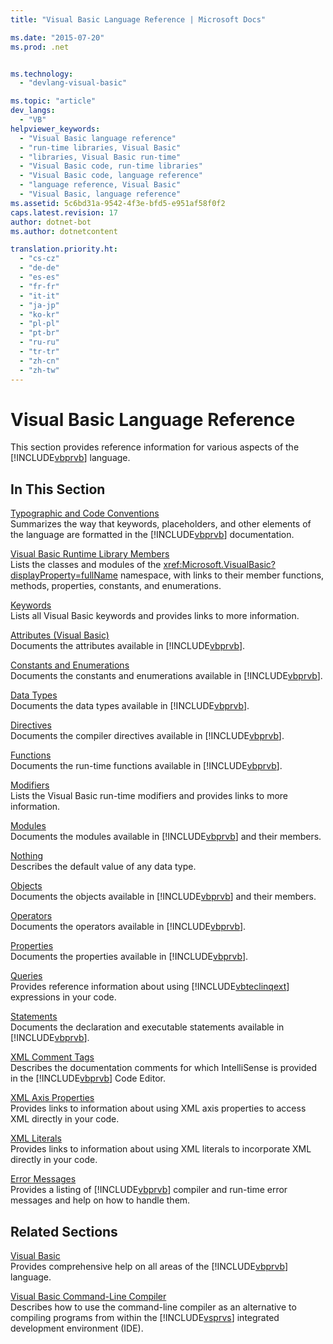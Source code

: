 ```yaml
---
title: "Visual Basic Language Reference | Microsoft Docs"

ms.date: "2015-07-20"
ms.prod: .net


ms.technology: 
  - "devlang-visual-basic"

ms.topic: "article"
dev_langs: 
  - "VB"
helpviewer_keywords: 
  - "Visual Basic language reference"
  - "run-time libraries, Visual Basic"
  - "libraries, Visual Basic run-time"
  - "Visual Basic code, run-time libraries"
  - "Visual Basic code, language reference"
  - "language reference, Visual Basic"
  - "Visual Basic, language reference"
ms.assetid: 5c6bd31a-9542-4f3e-bfd5-e951af58f0f2
caps.latest.revision: 17
author: dotnet-bot
ms.author: dotnetcontent

translation.priority.ht: 
  - "cs-cz"
  - "de-de"
  - "es-es"
  - "fr-fr"
  - "it-it"
  - "ja-jp"
  - "ko-kr"
  - "pl-pl"
  - "pt-br"
  - "ru-ru"
  - "tr-tr"
  - "zh-cn"
  - "zh-tw"
---
```

# Visual Basic Language Reference
This section provides reference information for various aspects of the [!INCLUDE[vbprvb](~/includes/vbprvb-md.md)] language.  
  
## In This Section  
 [Typographic and Code Conventions](../../visual-basic/language-reference/typographic-and-code-conventions.md)  
 Summarizes the way that keywords, placeholders, and other elements of the language are formatted in the [!INCLUDE[vbprvb](~/includes/vbprvb-md.md)] documentation.  
  
 [Visual Basic Runtime Library Members](../../visual-basic/language-reference/runtime-library-members.md)  
 Lists the classes and modules of the <xref:Microsoft.VisualBasic?displayProperty=fullName> namespace, with links to their member functions, methods, properties, constants, and enumerations.  
  
 [Keywords](../../visual-basic/language-reference/keywords/index.md)  
 Lists all Visual Basic keywords and provides links to more information.  
  
 [Attributes (Visual Basic)](../../visual-basic/language-reference/attributes.md)  
 Documents the attributes available in [!INCLUDE[vbprvb](~/includes/vbprvb-md.md)].  
  
 [Constants and Enumerations](../../visual-basic/language-reference/constants-and-enumerations.md)  
 Documents the constants and enumerations available in [!INCLUDE[vbprvb](~/includes/vbprvb-md.md)].  
  
 [Data Types](../../visual-basic/language-reference/data-types/data-type-summary.md)  
 Documents the data types available in [!INCLUDE[vbprvb](~/includes/vbprvb-md.md)].  
  
 [Directives](../../visual-basic/language-reference/directives/directives.md)  
 Documents the compiler directives available in [!INCLUDE[vbprvb](~/includes/vbprvb-md.md)].  
  
 [Functions](../../visual-basic/language-reference/functions/index.md)  
 Documents the run-time functions available in [!INCLUDE[vbprvb](~/includes/vbprvb-md.md)].  
  
 [Modifiers](../../visual-basic/language-reference/modifiers/index.md)  
 Lists the Visual Basic run-time modifiers and provides links to more information.  
  
 [Modules](../../visual-basic/language-reference/modules.md)  
 Documents the modules available in [!INCLUDE[vbprvb](~/includes/vbprvb-md.md)] and their members.  
  
 [Nothing](../../visual-basic/language-reference/nothing.md)  
 Describes the default value of any data type.  
  
 [Objects](../../visual-basic/language-reference/objects/index.md)  
 Documents the objects available in [!INCLUDE[vbprvb](~/includes/vbprvb-md.md)] and their members.  
  
 [Operators](../../visual-basic/language-reference/operators/index.md)  
 Documents the operators available in [!INCLUDE[vbprvb](~/includes/vbprvb-md.md)].  
  
 [Properties](../../visual-basic/language-reference/properties.md)  
 Documents the properties available in [!INCLUDE[vbprvb](~/includes/vbprvb-md.md)].  
  
 [Queries](../../visual-basic/language-reference/queries/queries.md)  
 Provides reference information about using [!INCLUDE[vbteclinqext](~/includes/vbteclinqext-md.md)] expressions in your code.  
  
 [Statements](../../visual-basic/language-reference/statements/index.md)  
 Documents the declaration and executable statements available in [!INCLUDE[vbprvb](~/includes/vbprvb-md.md)].  
  
 [XML Comment Tags](../../visual-basic/language-reference/xmldoc/recommended-xml-tags-for-documentation-comments.md)  
 Describes the documentation comments for which IntelliSense is provided in the [!INCLUDE[vbprvb](~/includes/vbprvb-md.md)] Code Editor.  
  
 [XML Axis Properties](../../visual-basic/language-reference/xml-axis/xml-axis-properties.md)  
 Provides links to information about using XML axis properties to access XML directly in your code.  
  
 [XML Literals](../../visual-basic/language-reference/xml-literals/index.md)  
 Provides links to information about using XML literals to incorporate XML directly in your code.  
  
 [Error Messages](../../visual-basic/language-reference/error-messages/index.md)  
 Provides a listing of [!INCLUDE[vbprvb](~/includes/vbprvb-md.md)] compiler and run-time error messages and help on how to handle them.  
  
## Related Sections  
 [Visual Basic](../../visual-basic/index.md)  
 Provides comprehensive help on all areas of the [!INCLUDE[vbprvb](~/includes/vbprvb-md.md)] language.  
  
 [Visual Basic Command-Line Compiler](../../visual-basic/reference/command-line-compiler/index.md)  
 Describes how to use the command-line compiler as an alternative to compiling programs from within the [!INCLUDE[vsprvs](~/includes/vsprvs-md.md)] integrated development environment (IDE).